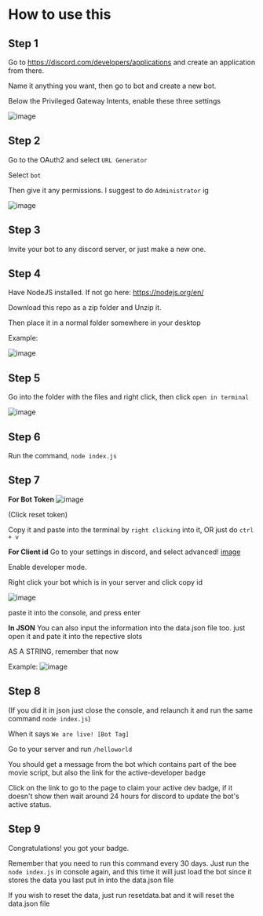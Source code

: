 # How to use this

## Step 1
Go to https://discord.com/developers/applications and create an application from there.

Name it anything you want, then go to bot and create a new bot.

Below the Privileged Gateway Intents, enable these three settings

![image](https://user-images.githubusercontent.com/96776358/203195694-aec319d0-f6eb-4e0e-bdec-515937886687.png)

## Step 2
Go to the OAuth2 and select `URL Generator`

Select `bot`

Then give it any permissions. I suggest to do `Administrator` ig

![image](https://user-images.githubusercontent.com/96776358/203195846-21f8fbbc-3e2e-47c1-9a27-c22a98fec638.png)

## Step 3
Invite your bot to any discord server, or just make a new one.

## Step 4
Have NodeJS installed. If not go here: https://nodejs.org/en/

Download this repo as a zip folder and Unzip it.

Then place it in a normal folder somewhere in your desktop

Example:

![image](https://user-images.githubusercontent.com/96776358/203197382-a1510985-dc51-47d7-a42b-330d868803e9.png)

## Step 5
Go into the folder with the files and right click, then click `open in terminal`

![image](https://user-images.githubusercontent.com/96776358/203196097-2fbb0b94-4f88-49a8-afbd-30632cd349cd.png)

## Step 6
Run the command, `node index.js`

## Step 7
__For Bot Token__
![image](https://user-images.githubusercontent.com/96776358/203196224-01b1d510-721c-4ca1-84fc-4debc467f6e7.png)

(Click reset token)

Copy it and paste into the terminal by `right clicking` into it, OR just do `ctrl + v`

__For Client id__
Go to your settings in discord, and select advanced!
[image](https://user-images.githubusercontent.com/96776358/203196492-56409947-01ec-4a21-a586-f71b14d70cc5.png)

Enable developer mode.

Right click your bot which is in your server and click copy id

![image](https://user-images.githubusercontent.com/96776358/203196573-f0c82395-b298-406b-a279-2538648c8dc8.png)

paste it into the console, and press enter

__In JSON__
You can also input the information into the data.json file too. just open it and pate it into the repective slots

AS A STRING, remember that now

Example:
![image](https://user-images.githubusercontent.com/96776358/203196710-d0248361-b857-4d12-a885-1832428a4e6f.png)

## Step 8
(If you did it in json just close the console, and relaunch it and run the same command `node index.js`)

When it says `We are live! [Bot Tag]`

Go to your server and run `/helloworld`

You should get a message from the bot which contains part of the bee movie script, but also the link for the active-developer badge

Click on the link to go to the page to claim your active dev badge, if it doesn't show then wait around 24 hours for discord to update the bot's active status.

## Step 9
Congratulations! you got your badge. 

Remember that you need to run this command every 30 days. Just run the `node index.js` in console again, and this time it will just load the bot since it stores the data you last put in into the data.json file

If you wish to reset the data, just run resetdata.bat and it will reset the data.json file

